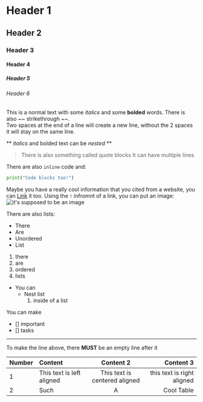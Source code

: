 # Header 1
## Header 2
### Header 3
#### Header 4
##### Header 5
###### Header 6

This is a normal text with some _italics_ and some **bolded** words. There is also ~~ strikethrough ~~.  
Two spaces at the end of a line will create a new line, without the 2 spaces it will stay on the same line.

** _italics_ and bolded text can be _nested_ **

> There is also something called quote blocks
> It can have multiple lines

There are also `inline` code and:

```py
print("Code blocks too!")

```

Maybe you have a really cool information that you cited from a website, you can [Link](https://youtube.com) it too.
Using the `!` infromnt of a link, you can put an image:
![it's supposed to be an image](https://myoctocat.com/assets/images/base-octocat.svg)

There are also lists:

- There
- Are
- Unordered 
- List

1. there 
2. are
3. ordered
4. lists

- You can
  - Nest list 
    1. inside of a list
	
You can make 

- [] important
- [] tasks


<!-- Comments need to be hidden -->


---

To make the line above, there __MUST__ be an empty line after it

| Number | Content | Content 2 | Content 3|
| - | :-- | :-: | --: |
| 1 | This text is left aligned | This text is centered aligned | this text is right aligned |
| 2 | Such | A | Cool Table |


